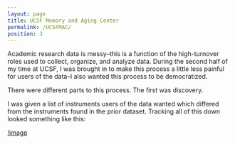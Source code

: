 ```yaml
---
layout: page
title: UCSF Memory and Aging Center
permalink: /UCSFMAC/
position: 3
---
```


Academic research data is messy–this is a function of the high-turnover roles used to collect, organize, and analyze data. During the second half of my time at UCSF, I was brought in to make this process a little less painful for users of the data–I also wanted this process to be democratized. 

There were different parts to this process. The first was discovery. 

I was given a list of instruments users of the data wanted which differed from the instruments found in the prior dataset. Tracking all of this down looked something like this:

[!image](../assets/detailed_flow.png?raw=true)
